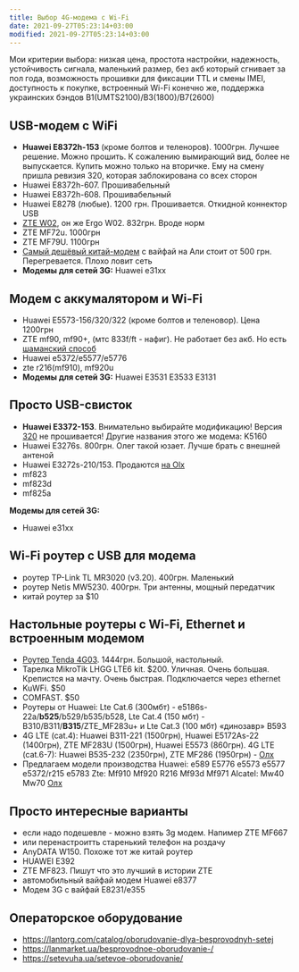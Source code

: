```yaml
---
title: Выбор 4G-модема с Wi-Fi
date: 2021-09-27T05:23:14+03:00
modified: 2021-09-27T05:23:14+03:00
---
```


Мои критерии выбора: низкая цена, простота настройки, надежность, устойчивость сигнала, маленький размер, без акб который сгнивает за пол года, возможность прошивки для фиксации TTL и смены IMEI, доступность к покупке, встроенный Wi-Fi конечно же, поддержка украинских бэндов B1(UMTS2100)/B3(1800)/B7(2600)

## USB-модем с WiFi
- **Huawei E8372h-153** (кроме болтов и теленоров). 1000грн. Лучшее решение. Можно прошить. К сожалению вымирающий вид, более не выпускается. Купить можно только на вторичке. Ему на смену пришла ревизия 320, которая заблокирована со всех сторон
- Huawei E8372h-607. Прошивабельный
- Huawei E8372h-608. Прошивабельный
- Huawei E8278 (любые). 1200 грн. Прошивается. Откидной коннектор USB
- [ZTE W02](https://elmir.ua/3g_4g_modems_and_routers/4g_router_ergo_w02.html), он же Ergo W02. 832грн. Вроде норм
- ZTE MF72u. 1000грн
- ZTE MF79U. 1100грн
- [Самый дешёвый китай-модем](https://4pda.to/forum/index.php?showtopic=849043) с вайфай на Али стоит от 500 грн. Перегревается. Плохо ловит сеть
- **Модемы для сетей 3G:** Huawei e31xx

## Модем с аккумалятором и Wi-Fi
- Huawei E5573-156/320/322 (кроме болтов и теленовор). Цена 1200грн
- ZTE mf90, mf90+, (мтс 833f/ft - нафиг). Не работает без акб. Но есть [шаманский способ](https://4pda.to/forum/index.php?s=&showtopic=686258&view=findpost&p=63790090)
- Huawei e5372/e5577/e5776
- zte r216(mf910), mf920u  
- **Модемы для сетей 3G:** Huawei E3531 E3533 E3131

## Просто USB-свисток
- **Huawei E3372-153**. Внимательно выбирайте модификацию! Версия [320](https://elmir.ua/3g_4g_modems_and_routers/4g_modem_huawei_e3372h-320.html) не прошивается! Другие названия этого же модема: K5160 
- Huawei E3276s. 800грн. Олег такой юзает. Лучше брать с внешней антеной
- Huawei E3272s-210/153. Продаются [на Olx](https://www.olx.ua/549074468)
- mf823
- mf823d
- mf825a

**Модемы для сетей 3G:**
- Huawei e31xx

## Wi-Fi роутер с USB для модема
- роутер TP-Link TL MR3020 (v3.20). 400грн. Маленький
- роутер Netis MW5230. 400грн. Три антенны, мощный передатчик
- китай роутер за $10

## Настольные роутеры с Wi-Fi, Ethernet и встроенным модемом
- [Роутер Tenda 4G03](https://elmir.ua/3g_4g_modems_and_routers/4g_router_tenda_4g03.html). 1444грн. Большой, настольный.
- Тарелка MikroTik LHGG LTE6 kit. $200. Уличная. Очень большая. Крепистся на мачту. Очень быстрая. Подключается через ethernet
- KuWFi. $50
- COMFAST. $50
- Роутеры от Huawei: Lte Cat.6 (300мбт) - e5186s-22a/**b525**/b529/b535/b528, Lte Cat.4 (150 мбт) - B310/B311/**B315**/ZTE_MF283u+ и Lte Cat.3 (100 мбт) «динозавр» B593
- 4G LTE (cat.4): Huawei B311-221 (1500грн), Huawei E5172As-22 (1400грн), ZTE MF283U (1500грн), Huawei E5573 (860грн). 4G LTE (cat.6-7): Huawei B535-232 (2350грн), ZTE MF286 (1950грн) - [Олх](https://www.olx.ua/721313229)
- Предлагаем модели производства Huawei: e589 E5776 e5573 e5577 e5372/r215 e5783 Zte: Mf910 Mf920 R216 Mf93d Mf971 Alcatel: Mw40 Mw70 [Олх](https://www.olx.ua/664017921)

## Просто интересные варианты
- если надо подешевле - можно взять 3g модем. Напимер ZTE MF667
- или перенастроитть старенький телефон на роздачу
- AnyDATA W150. Похоже тот же китай роутер
- HUAWEI E392
- ZTE MF823. Пишут что это лучший в истории ZTE
- автомобильный вайфай модем Huawei e8377
- Модем 3G с вайфай E8231/e355

## Операторское оборудование
- <https://lantorg.com/catalog/oborudovanie-dlya-besprovodnyh-setej>
- <https://lanmarket.ua/besprovodnoe-oborudovanie-/>
- <https://setevuha.ua/setevoe-oborudovanie/>


